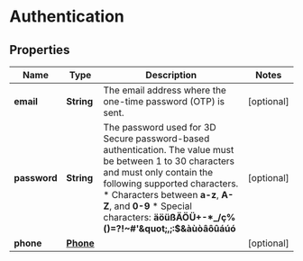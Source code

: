 

# Authentication


## Properties

| Name | Type | Description | Notes |
|------------ | ------------- | ------------- | -------------|
|**email** | **String** | The email address where the one-time password (OTP) is sent. |  [optional] |
|**password** | **String** | The password used for 3D Secure password-based authentication. The value must be between 1 to 30 characters and must only contain the following supported characters.  * Characters between **a-z**, **A-Z**, and **0-9**  * Special characters: **äöüßÄÖÜ+-*_/ç%()&#x3D;?!~#&#39;\&quot;,;:$&amp;àùòâôûáúó** |  [optional] |
|**phone** | [**Phone**](Phone.md) |  |  [optional] |



